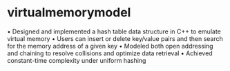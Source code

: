 # virtualmemorymodel
• Designed and implemented a hash table data structure in C++ to emulate virtual memory
• Users can insert or delete key/value pairs and then search for the memory address of a given key
• Modeled both open addressing and chaining to resolve collisions and optimize data retrieval
• Achieved constant-time complexity under uniform hashing 
